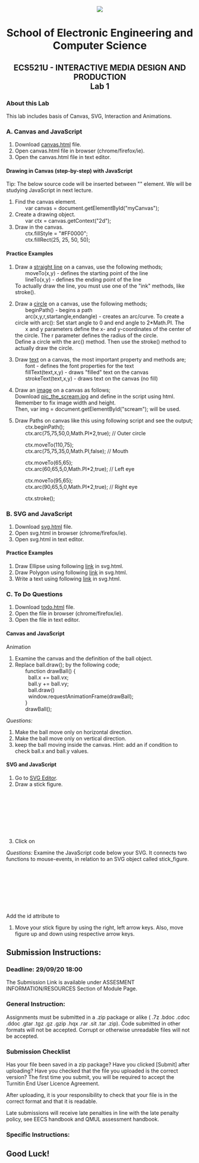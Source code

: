 <div align="center">
  <img src="https://www.qmul.ac.uk/blizard/media/blizard/images/logos/QMUL_White.png" />

# School of Electronic Engineering and Computer  Science

## ECS521U - INTERACTIVE MEDIA DESIGN AND PRODUCTION</br>Lab 1
</div>


### About this Lab
This lab includes basis of Canvas, SVG, Interaction and Animations.

### A. Canvas and JavaScript

1. Download [canvas.html](https://github.com/expertofvision/ECS521-Interactive-Media-Design-and-Production-Labs-Work-FALL-2020-/blob/master/lab-01/canvas.html) file.
2. Open canvas.html file in browser (chrome/firefox/ie).
3. Open the canvas.html file in text editor.

#### Drawing in Canvas (step-by-step) with JavaScript
Tip: The below source code will be inserted between "<script></script>" element. We will be studying JavaScript in next lecture.

1. Find the canvas element. <br/>
    &nbsp;&nbsp;&nbsp;&nbsp;&nbsp;&nbsp; var canvas = document.getElementById("myCanvas");
2. Create a drawing object. <br/>
    &nbsp;&nbsp;&nbsp;&nbsp;&nbsp;&nbsp; var ctx = canvas.getContext("2d"); 
3. Draw in the canvas. <br/>
    &nbsp;&nbsp;&nbsp;&nbsp;&nbsp;&nbsp; ctx.fillStyle = "#FF0000"; <br/>
    &nbsp;&nbsp;&nbsp;&nbsp;&nbsp;&nbsp; ctx.fillRect(25, 25, 50, 50);

#### Practice Examples

1. Draw a [straight line](https://www.w3schools.com/graphics/canvas_coordinates.asp) on a canvas, use the following methods; <br/>
    &nbsp;&nbsp;&nbsp;&nbsp;&nbsp;&nbsp; moveTo(x,y) - defines the starting point of the line <br/>
    &nbsp;&nbsp;&nbsp;&nbsp;&nbsp;&nbsp; lineTo(x,y) - defines the ending point of the line <br/>
   To actually draw the line, you must use one of the "ink" methods, like stroke().
2. Draw a [circle](https://www.w3schools.com/graphics/canvas_coordinates.asp) on a canvas, use the following methods; <br/>
    &nbsp;&nbsp;&nbsp;&nbsp;&nbsp;&nbsp; beginPath() - begins a path <br/>
    &nbsp;&nbsp;&nbsp;&nbsp;&nbsp;&nbsp; arc(x,y,r,startangle,endangle) - creates an arc/curve. To create a circle with arc(): Set start angle to 0 and end angle     to 2*Math.PI. The &nbsp;&nbsp;&nbsp;&nbsp;&nbsp;&nbsp; x and y parameters     define the x- and y-coordinates of the center of the circle. The r parameter defines the radius of the circle. <br/>
   Define a circle with the arc() method. Then use the stroke() method to actually draw the circle.
3. Draw [text](https://www.w3schools.com/graphics/canvas_text.asp) on a canvas, the most important property and methods are; <br/>
    &nbsp;&nbsp;&nbsp;&nbsp;&nbsp;&nbsp; font - defines the font properties for the text <br/>
    &nbsp;&nbsp;&nbsp;&nbsp;&nbsp;&nbsp; fillText(text,x,y) - draws "filled" text on the canvas <br/>
    &nbsp;&nbsp;&nbsp;&nbsp;&nbsp;&nbsp; strokeText(text,x,y) - draws text on the canvas (no fill) <br/>
4. Draw an [image](https://www.w3schools.com/graphics/canvas_images.asp) on a canvas as follows; <br/>
   Download [pic_the_scream.jpg](https://github.com/expertofvision/ECS521-Interactive-Media-Design-and-Production-Labs-Work-FALL-2020-/blob/master/lab-01/pic_the_scream.jpg) and define in the script using html. Remember to fix image width and height. <br/>
   Then, var img = document.getElementById("scream"); will be used. <br/>
5. Draw Paths on canvas like this using following script and see the output; <br/>
    &nbsp;&nbsp;&nbsp;&nbsp;&nbsp;&nbsp; ctx.beginPath();                
    &nbsp;&nbsp;&nbsp;&nbsp;&nbsp;&nbsp; ctx.arc(75,75,50,0,Math.PI*2,true);  // Outer circle                               

    &nbsp;&nbsp;&nbsp;&nbsp;&nbsp;&nbsp; ctx.moveTo(110,75);               
    &nbsp;&nbsp;&nbsp;&nbsp;&nbsp;&nbsp; ctx.arc(75,75,35,0,Math.PI,false);   // Mouth                               

    &nbsp;&nbsp;&nbsp;&nbsp;&nbsp;&nbsp; ctx.moveTo(65,65);               
    &nbsp;&nbsp;&nbsp;&nbsp;&nbsp;&nbsp; ctx.arc(60,65,5,0,Math.PI*2,true);  // Left eye                               

    &nbsp;&nbsp;&nbsp;&nbsp;&nbsp;&nbsp; ctx.moveTo(95,65);                
    &nbsp;&nbsp;&nbsp;&nbsp;&nbsp;&nbsp; ctx.arc(90,65,5,0,Math.PI*2,true);  // Right eye               
    
    &nbsp;&nbsp;&nbsp;&nbsp;&nbsp;&nbsp; ctx.stroke();

### B. SVG and JavaScript

1. Download [svg.html](https://github.com/expertofvision/ECS521-Interactive-Media-Design-and-Production-Labs-Work-FALL-2020-/blob/master/lab-01/svg.html) file.
2. Open svg.html in browser (chrome/firefox/ie).
3. Open svg.html in text editor.

#### Practice Examples

1. Draw Ellipse using following [link](https://www.w3schools.com/graphics/svg_ellipse.asp) in svg.html.
2. Draw Polygon using following [link](https://www.w3schools.com/graphics/svg_polygon.asp) in svg.html.
3. Write a text using following [link](https://www.w3schools.com/graphics/svg_text.asp) in svg.html.

### C. To Do Questions

1. Download [todo.html](https://github.com/expertofvision/ECS521-Interactive-Media-Design-and-Production-Labs-Work-FALL-2020-/blob/master/lab-01/todo.html) file.
2. Open the file in browser (chrome/firefox/ie).
3. Open the file in text editor.

#### Canvas and JavaScript

Animation
1. Examine the canvas and the definition of the ball object.
2. Replace ball.draw(); by the following code; <br/>
    &nbsp;&nbsp;&nbsp;&nbsp;&nbsp;&nbsp; function drawBall() { <br/>
      &nbsp;&nbsp;&nbsp;&nbsp;&nbsp;&nbsp;&nbsp;&nbsp; ball.x += ball.vx; <br/>
      &nbsp;&nbsp;&nbsp;&nbsp;&nbsp;&nbsp;&nbsp;&nbsp; ball.y += ball.vy; <br/>
      &nbsp;&nbsp;&nbsp;&nbsp;&nbsp;&nbsp;&nbsp;&nbsp; ball.draw() <br/>
      &nbsp;&nbsp;&nbsp;&nbsp;&nbsp;&nbsp;&nbsp;&nbsp; window.requestAnimationFrame(drawBall); <br/>
    &nbsp;&nbsp;&nbsp;&nbsp;&nbsp;&nbsp; } <br/>
   &nbsp;&nbsp;&nbsp;&nbsp;&nbsp;&nbsp; drawBall(); <br/>
 
 _Questions:_
1. Make the ball move only on horizontal direction.
2. Make the ball move only on vertical direction.
3. keep the ball moving inside the canvas. Hint: add an if condition to check ball.x and ball.y values.
 
 #### SVG and JavaScript
 
1. Go to [SVG Editor](https://svg-edit.github.io/svgedit/src/editor/svg-editor.html).
2. Draw a stick figure.
3. Click on <svg> button (top toolbar) and copy-paste the SVG of your drawing to the place marked in the index.html file. Save changes and refresh your browser. 

_Questions:_
Examine the JavaScript code below your SVG. It connects two functions to mouse-events, in relation to an SVG object called
stick_figure. Add the id attribute to <svg> tag, so that it reads id="stick_figure". Try moving the mouse over your drawing. Add the properties x=0 y=0 to <svg> tag. Examine the listener keydown and the function move. Go to the browser and press the right arrow key. Check the console to see the correct key code. Do the same for the left arrow key. Replace the key codes in the move function. 
1. Move your stick figure by using the right, left arrow keys. Also, move figure up and down using respective arrow keys.
  

## Submission Instructions:
### Deadline: 29/09/20 18:00
The Submission Link is available under ASSESMENT INFORMATION/RESOURCES Section of Module Page.
### General Instruction:
Assignments must be submitted in a .zip package or alike ( .7z .bdoc .cdoc .ddoc .gtar .tgz .gz .gzip .hqx .rar .sit .tar .zip). Code submitted in other formats will not be accepted. Corrupt or otherwise unreadable files will not be accepted.

### Submission Checklist
Has your file been saved in a zip package?
Have you clicked [Submit] after uploading?
Have you checked that the file you uploaded is the correct version?
The first time you submit, you will be required to accept the Turnitin End User Licence Agreement.

After uploading, it is your responsibility to check that your file is in the correct format and that it is readable.

Late submissions will receive late penalties in line with the late penalty policy, see EECS handbook and QMUL assessment handbook.

### Specific Instructions:




## Good Luck!
